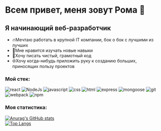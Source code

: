 # Всем привет, меня зовут Рома 👋

## Я начинающий веб-разработчик

- 🔥Мечтаю работать в крупной IT компании, бок о бок с лучшими из лучших
- 🌱Мне нравится изучать новые навыки
- 🌊Хочу писать чистый, грамотный код
- 🌐Хочу когда-нибудь приложить руку к созданию больших, приносящих пользу проектов

### Мой стек:

![react](https://img.shields.io/badge/-ReactJS-090909?style=flat&logo=react)
![NodeJs](https://img.shields.io/badge/-Node.js-090909?style=flat&logo=node.js)
![javascript](https://img.shields.io/badge/-JavaScript-090909?style=flat&logo=javascript)
![css](https://img.shields.io/badge/-CSS3-090909?style=flat&logo=css3)
![html](https://img.shields.io/badge/-HTML5-090909?style=flat&logo=html5)
![express](https://img.shields.io/badge/-express-090909?style=flat&logo=express)
![mongoose](https://img.shields.io/badge/-mongoose-090909?style=flat&logo=mongodb)
![git](https://img.shields.io/badge/-git-090909?style=flat&logo=git)
![webpack](https://img.shields.io/badge/-Webpuck-090909?style=flat&logo=webpack)
![npm](https://img.shields.io/badge/-npm-090909?style=flat&logo=npm)

### Моя статистика:

[![Anurag's GitHub stats](https://github-readme-stats.vercel.app/api?username=beellcranel&show_icons=true)](https://github.com/anuraghazra/github-readme-stats)
<br />
[![Top Langs](https://github-readme-stats.vercel.app/api/top-langs/?username=beellcranel&layout=compact)](https://github.com/anuraghazra/github-readme-stats)
